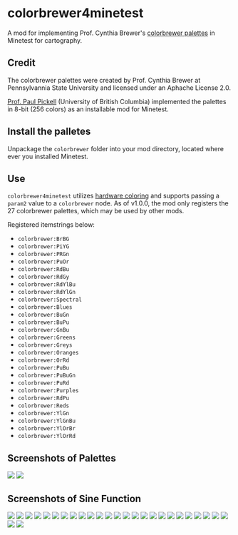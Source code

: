 # colorbrewer4minetest
A mod for implementing Prof. Cynthia Brewer's [colorbrewer palettes](https://github.com/axismaps/colorbrewer/) in Minetest for cartography. 

## Credit
The colorbrewer palettes were created by Prof. Cynthia Brewer at Pennsylvannia State University and licensed under an Aphache License 2.0. 

[Prof. Paul Pickell](https://github.com/pauldpickell) (University of British Columbia) implemented the palettes in 8-bit (256 colors) as an installable mod for Minetest. 

## Install the palletes
Unpackage the `colorbrewer` folder into your mod directory, located where ever you installed Minetest.

## Use
`colorbrewer4minetest` utilizes [hardware coloring](https://minetest.gitlab.io/minetest/textures/#hardware-coloring) and supports passing a `param2` value to a `colorbrewer` node. As of v1.0.0, the mod only registers the 27 colorbrewer palettes, which may be used by other mods.

Registered itemstrings below:
- `colorbrewer:BrBG`
- `colorbrewer:PiYG`
- `colorbrewer:PRGn`
- `colorbrewer:PuOr`
- `colorbrewer:RdBu`
- `colorbrewer:RdGy`
- `colorbrewer:RdYlBu`
- `colorbrewer:RdYlGn`
- `colorbrewer:Spectral`
- `colorbrewer:Blues`
- `colorbrewer:BuGn`
- `colorbrewer:BuPu`
- `colorbrewer:GnBu`
- `colorbrewer:Greens`
- `colorbrewer:Greys`
- `colorbrewer:Oranges`
- `colorbrewer:OrRd`
- `colorbrewer:PuBu`
- `colorbrewer:PuBuGn`
- `colorbrewer:PuRd`
- `colorbrewer:Purples`
- `colorbrewer:RdPu`
- `colorbrewer:Reds`
- `colorbrewer:YlGn`
- `colorbrewer:YlGnBu`
- `colorbrewer:YlOrBr`
- `colorbrewer:YlOrRd`

## Screenshots of Palettes
![](/colorbrewer_screenshot.png)
![](/colorbrewer_screenshot2.png)

## Screenshots of Sine Function
![](/colorbrewer_BrBG.png)
![](/colorbrewer_PiYG.png)
![](/colorbrewer_PRGn.png)
![](/colorbrewer_PuOr.png)
![](/colorbrewer_RdBu.png)
![](/colorbrewer_RdGy.png)
![](/colorbrewer_RdYlBu.png)
![](/colorbrewer_RdYlGn.png)
![](/colorbrewer_Spectral.png)
![](/colorbrewer_Blues.png)
![](/colorbrewer_BuGn.png)
![](/colorbrewer_BuPu.png)
![](/colorbrewer_GnBu.png)
![](/colorbrewer_Greens.png)
![](/colorbrewer_Greys.png)
![](/colorbrewer_Oranges.png)
![](/colorbrewer_OrRd.png)
![](/colorbrewer_PuBu.png)
![](/colorbrewer_PuBuGn.png)
![](/colorbrewer_PuRd.png)
![](/colorbrewer_Purples.png)
![](/colorbrewer_RdPu.png)
![](/colorbrewer_Reds.png)
![](/colorbrewer_YlGn.png)
![](/colorbrewer_YlGnBu.png)
![](/colorbrewer_YlOrBr.png)
![](/colorbrewer_YlOrRd.png)
